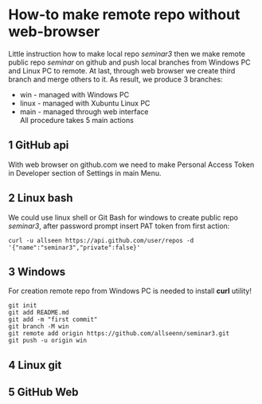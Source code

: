 # How-to make remote repo without web-browser
Little instruction how to make local repo *seminar3* then we make remote public repo *seminar* on github and push local branches from Windows PC and Linux PC to remote. At last, through web browser we create third branch and merge others to it.
As result, we produce 3 branches:
+ win - managed with Windows PC 
+ linux - managed with Xubuntu Linux PC
+ main - managed through web interface  
All procedure takes 5 main actions

## 1 GitHub api
With web browser on github.com we need to make Personal Access Token in Developer section of Settings in main Menu.

## 2 Linux bash
We could use linux shell or Git Bash for windows to create public repo *seminar3*, after password prompt insert PAT token from first action:
```
curl -u allseen https://api.github.com/user/repos -d '{"name":"seminar3","private":false}'
```
## 3 Windows
For creation remote repo from Windows PC is needed to install **curl** utility!
```
git init
git add README.md
git add -m "first commit"
git branch -M win
git remote add origin https://github.com/allseenn/seminar3.git
git push -u origin win
```
## 4 Linux git










## 5 GitHub Web
